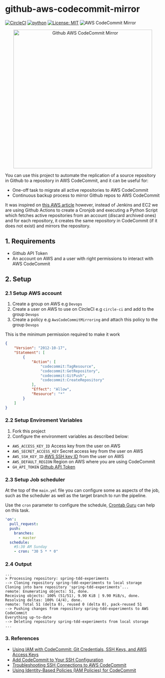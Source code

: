 # github-aws-codecommit-mirror

[![CircleCI](https://circleci.com/gh/rribeiro1/github-aws-commit-mirror.svg?style=svg)](https://circleci.com/gh/rribeiro1/github-aws-commit-mirror)
[![python](https://upload.wikimedia.org/wikipedia/commons/a/a5/Blue_Python_3.8_Shield_Badge.svg)](https://www.python.org/)
[![License: MIT](https://img.shields.io/badge/License-MIT-yellow.svg)](https://opensource.org/licenses/MIT)
![AWS CodeCommit Mirror](https://github.com/rribeiro1/github-aws-commit-mirror/workflows/AWS%20CodeCommit%20Mirror/badge.svg?branch=master)

<p align="center">
  <img src="resources/logo.png" width="450" title="Github AWS CodeCommit Mirror">
</p>

You can use this project to automate the replication of a source repository in Github to a repository in AWS CodeCommit, and it can be useful for:

- One-off task to migrate all active repositories to AWS CodeCommit
- Continuous backup process to mirror Github repos to AWS CodeCommit

It was inspired on [this AWS article](https://aws.amazon.com/pt/blogs/devops/replicating-and-automating-sync-ups-for-a-repository-with-aws-codecommit/)
however, instead of Jenkins and EC2 we are using Github Actions to create a Cronjob and executing a Python Script which fetches active repositories from an account (discard archived ones)
and for each repository, it creates the same repository in CodeCommit (if it does not exist) and mirrors the repository.

## 1. Requirements
- Github API Token
- An account on AWS and a user with right permissions to interact with AWS CodeCommit

## 2. Setup

### 2.1 Setup AWS account

1. Create a group on AWS e.g `Devops`
2. Create a user on AWS to use on CircleCI e.g `circle-ci` and add to the group `Devops`
3. Create a policy e.g `AwsCodeCommitMirroring` and attach this policy to the group `Devops`

This is the minimum permission required to make it work
``` json
{
    "Version": "2012-10-17",
    "Statement": [
        {
            "Action": [
                "codecommit:TagResource",
                "codecommit:GetRepository",
                "codecommit:GitPush",
                "codecommit:CreateRepository"
            ],
            "Effect": "Allow",
            "Resource": "*"
        }
    ]
}
```

### 2.2 Setup Enviroment Variables

1. Fork this project
2. Configure the environment variables as described below:

- `AWS_ACCESS_KEY_ID` Access key from the user on AWS
- `AWS_SECRET_ACCESS_KEY` Secret access key from the user on AWS
- `AWS_SSH_KEY_ID` [AWS SSH key ID](https://docs.aws.amazon.com/codecommit/latest/userguide/setting-up-without-cli.html#setting-up-without-cli-add-key) from the user on AWS
- `AWS_DEFAULT_REGION` Region on AWS where you are using CodeCommit
- `GH_API_TOKEN` [Github API Token](https://help.github.com/en/github/authenticating-to-github/creating-a-personal-access-token-for-the-command-line)

### 2.3 Setup Job scheduler

At the top of the `main.yml` file you can configure some as aspects of the job, such as the scheduler as well as the target branch to run the pipeline.

Use the `cron` parameter to configure the schedule, [Crontab Guru](https://crontab.guru/) can help on this task.

```yaml
'on':
  pull_request:
  push:
    branches:
      - master
  schedule:
    #5:30 AM Sunday
    - cron: "30 5 * * 0"
```

### 2.4 Output

```
...
> Processing repository: spring-tdd-experiments
--> Cloning repository spring-tdd-experiments to local storage
Cloning into bare repository 'spring-tdd-experiments'...
remote: Enumerating objects: 51, done.
Receiving objects: 100% (51/51), 9.90 KiB | 9.90 MiB/s, done.
Resolving deltas: 100% (4/4), done.
remote: Total 51 (delta 0), reused 0 (delta 0), pack-reused 51
--> Pushing changes from repository spring-tdd-experiments to AWS CodeCommit
Everything up-to-date
--> Deleting repository spring-tdd-experiments from local storage
...
```

### 3. References

- [Using IAM with CodeCommit: Git Credentials, SSH Keys, and AWS Access Keys](https://docs.aws.amazon.com/IAM/latest/UserGuide/id_credentials_ssh-keys.html)
- [Add CodeCommit to Your SSH Configuration](https://docs.aws.amazon.com/codecommit/latest/userguide/setting-up-without-cli.html#setting-up-without-cli-configure-client)
- [Troubleshooting SSH Connections to AWS CodeCommit](https://docs.aws.amazon.com/codecommit/latest/userguide/troubleshooting-ssh.html)
- [Using Identity-Based Policies (IAM Policies) for CodeCommit](https://docs.aws.amazon.com/codecommit/latest/userguide/auth-and-access-control-iam-identity-based-access-control.html)